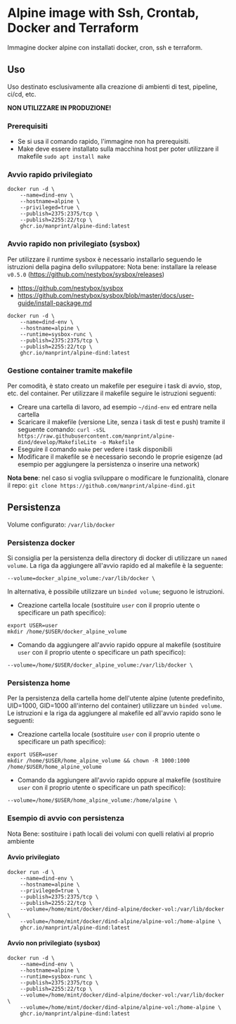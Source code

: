 # Alpine image with Ssh, Crontab, Docker and Terraform

Immagine docker alpine con installati docker, cron, ssh e terraform.

## Uso

Uso destinato esclusivamente alla creazione di ambienti di test, pipeline, ci/cd, etc.

**NON UTILIZZARE IN PRODUZIONE!**

### Prerequisiti

- Se si usa il comando rapido, l'immagine non ha prerequisiti.
- Make deve essere installato sulla macchina host per poter utilizzare il makefile
  `sudo apt install make`

### Avvio rapido privilegiato

```
docker run -d \
	--name=dind-env \
	--hostname=alpine \
	--privileged=true \
	--publish=2375:2375/tcp \
	--publish=2255:22/tcp \
	ghcr.io/manprint/alpine-dind:latest
```
### Avvio rapido non privilegiato (sysbox)

Per utilizzare il runtime sysbox è necessario installarlo seguendo le istruzioni della pagina dello sviluppatore:
Nota bene: installare la release `v0.5.0` (https://github.com/nestybox/sysbox/releases)

- https://github.com/nestybox/sysbox
- https://github.com/nestybox/sysbox/blob/master/docs/user-guide/install-package.md

```
docker run -d \
	--name=dind-env \
	--hostname=alpine \
	--runtime=sysbox-runc \
	--publish=2375:2375/tcp \
	--publish=2255:22/tcp \
	ghcr.io/manprint/alpine-dind:latest
```

### Gestione container tramite makefile

Per comodità, è stato creato un makefile per eseguire i task di avvio, stop, etc. del container.
Per utilizzare il makefile seguire le istruzioni seguenti:

- Creare una cartella di lavoro, ad esempio `~/dind-env` ed entrare nella cartella
- Scaricare il makefile (versione Lite, senza i task di test e push) tramite il seguente comando:
  `curl -sSL https://raw.githubusercontent.com/manprint/alpine-dind/develop/MakefileLite -o Makefile`
- Eseguire il comando `make` per vedere i task disponibili
- Modificare il makefile se è necessario secondo le proprie esigenze (ad esempio per aggiungere la persistenza o inserire una network)

**Nota bene**: nel caso si voglia sviluppare o modificare le funzionalità, clonare il repo: `git clone https://github.com/manprint/alpine-dind.git`

## Persistenza

Volume configurato: `/var/lib/docker`

### Persistenza docker

Si consiglia per la persistenza della directory di docker di utilizzare un `named volume`. La riga da aggiungere all'avvio rapido ed al makefile è la seguente:

```
--volume=docker_alpine_volume:/var/lib/docker \
```

In alternativa, è possibile utilizzare un `binded volume`; seguono le istruzioni.

- Creazione cartella locale (sostituire `user` con il proprio utente o specificare un path specifico):
  
```
export USER=user
mkdir /home/$USER/docker_alpine_volume
```

- Comando da aggiungere all'avvio rapido oppure al makefile (sostituire `user` con il proprio utente o specificare un path specifico):

```
--volume=/home/$USER/docker_alpine_volume:/var/lib/docker \
```

### Persistenza home

Per la persistenza della cartella home dell'utente alpine (utente predefinito, UID=1000, GID=1000 all'interno del container) utilizzare un `binded volume`. Le istruzioni e la riga da aggiungere al makefile ed all'avvio rapido sono le seguenti:

- Creazione cartella locale (sostituire `user` con il proprio utente o specificare un path specifico):
  
```
export USER=user
mkdir /home/$USER/home_alpine_volume && chown -R 1000:1000 /home/$USER/home_alpine_volume
```

- Comando da aggiungere all'avvio rapido oppure al makefile (sostituire `user` con il proprio utente o specificare un path specifico):

```
--volume=/home/$USER/home_alpine_volume:/home/alpine \
```

### Esempio di avvio con persistenza

Nota Bene: sostituire i path locali dei volumi con quelli relativi al proprio ambiente

#### Avvio privilegiato

```
docker run -d \
	--name=dind-env \
	--hostname=alpine \
	--privileged=true \
	--publish=2375:2375/tcp \
	--publish=2255:22/tcp \
	--volume=/home/mint/docker/dind-alpine/docker-vol:/var/lib/docker \
	--volume=/home/mint/docker/dind-alpine/alpine-vol:/home-alpine \
	ghcr.io/manprint/alpine-dind:latest
```

#### Avvio non privilegiato (sysbox)

```
docker run -d \
	--name=dind-env \
	--hostname=alpine \
	--runtime=sysbox-runc \
	--publish=2375:2375/tcp \
	--publish=2255:22/tcp \
	--volume=/home/mint/docker/dind-alpine/docker-vol:/var/lib/docker \
	--volume=/home/mint/docker/dind-alpine/alpine-vol:/home-alpine \
	ghcr.io/manprint/alpine-dind:latest
```